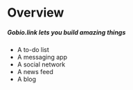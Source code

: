 # Overview

##### Gobio.link lets you build amazing things

- A to-do list
- A messaging app
- A social network
- A news feed
- A blog
